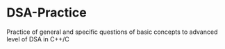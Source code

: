 # DSA-Practice     

Practice of general and specific questions of basic concepts to advanced level of DSA in C++/C

